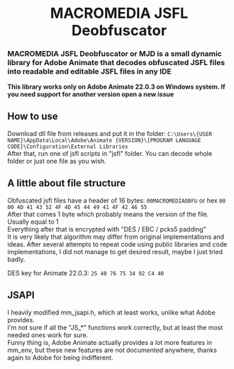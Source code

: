 <h1 align="center" style="font-size: 32px;"> MACROMEDIA JSFL Deobfuscator </h1>

### MACROMEDIA JSFL Deobfuscator or MJD is a small dynamic library for Adobe Animate that decodes obfuscated JSFL files into readable and editable JSFL files in any IDE
<strong> This library works only on Adobe Animate 22.0.3 on Windows system. If you need support for another version open a new issue</strong>

## How to use
Download dll file from releases and put it in the folder: ```C:\Users\{USER NAME}\AppData\Local\Adobe\Animate {VERSION}\{PROGRAM LANGUAGE CODE}\Configuration\External Libraries```  
After that, run one of jsfl scripts in "jsfl" folder.
You can decode whole folder or just one file as you wish.

## A little about file structure
Obfuscated jsfl files have a header of 16 bytes: ```00MACROMEDIAOBFU``` or hex ```00 00 4D 41 43 52 4F 4D 45 44 49 41 4F 42 46 55```   
After that comes 1 byte which probably means the version of the file. Usually equal to 1   
Everything after that is encrypted with "DES / EBC / pcks5 padding"  
It is very likely that algorithm may differ from original implementations and ideas. After several attempts to repeat code using public libraries and code implementations, I did not manage to get desired result, maybe I just tried badly.  

DES key for Animate 22.0.3: ```25 40 76 75 34 92 C4 40```

## JSAPI
I heavily modified mm_jsapi.h, which at least works, unlike what Adobe provides.  
I'm not sure if all the "JS_*" functions work correctly, but at least the most needed ones work for sure.  
Funny thing is, Adobe Animate actually provides a lot more features in mm_env, but these new features are not documented anywhere, thanks again to Adobe for being indifferent.